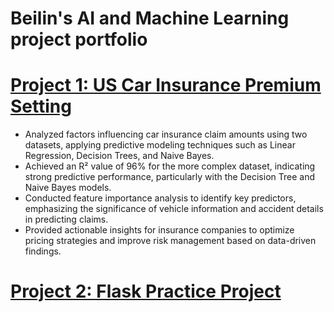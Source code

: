 # Beilin's AI and Machine Learning project portfolio



# [Project 1: US Car Insurance Premium Setting](https://github.com/BeilinYe/DS_Car_Insurance_Premium_Setting)
* Analyzed factors influencing car insurance claim amounts using two datasets, applying predictive modeling techniques such as Linear Regression, Decision Trees, and Naive Bayes.
* Achieved an R² value of 96% for the more complex dataset, indicating strong predictive performance, particularly with the Decision Tree and Naive Bayes models.
* Conducted feature importance analysis to identify key predictors, emphasizing the significance of vehicle information and accident details in predicting claims.
* Provided actionable insights for insurance companies to optimize pricing strategies and improve risk management based on data-driven findings.

# [Project 2: Flask Practice Project](https://github.com/ExampleExample2)

